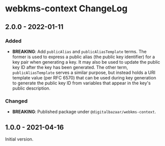 # webkms-context ChangeLog

## 2.0.0 - 2022-01-11

### Added
- **BREAKING**: Add `publicAlias` and `publicAliasTemplate` terms. The
  former is used to express a public alias (the public key identifier)
  for a key pair when generating a key. It may also be used to update
  the public key ID after the key has been generated. The other term,
  `publicAliasTemplate` serves a similar purpose, but instead holds
  a URI template value (per RFC 6570) that can be used during key
  generation to generate the public key ID from variables that appear
  in the key's public description.

### Changed
- **BREAKING**: Published package under `@digitalbazaar/webkms-context`.

## 1.0.0 - 2021-04-16

Initial version.

